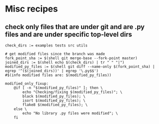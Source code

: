 # Misc recipes


## check only files that are under git and are .py files and are under specific top-level dirs

```
check_dirs := examples tests src utils

# get modified files since the branch was made
fork_point_sha := $(shell git merge-base --fork-point master)
joined_dirs := $(shell echo $(check_dirs) | tr " " "|")
modified_py_files := $(shell git diff --name-only $(fork_point_sha) | egrep '^($(joined_dirs))' | egrep '\.py$$')
#$(info modified files are: $(modified_py_files))

modified_only_fixup:
	@if [ -n "$(modified_py_files)" ]; then \
		echo "Checking/fixing $(modified_py_files)"; \
		black $(modified_py_files); \
		isort $(modified_py_files); \
		flake8 $(modified_py_files); \
	else \
		echo "No library .py files were modified"; \
	fi
```
